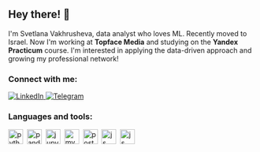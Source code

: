 ## Hey there! 👋
I'm Svetlana Vakhrusheva, data analyst who loves ML. Recently moved to Israel. Now I'm working at **Topface Media** and studying on the **Yandex Practicum** course. I'm interested in applying the data-driven approach and growing my professional network!

### Connect with me:
<div id="socials" align="left">
  <a href="linkedin-url">
    <img src="https://img.shields.io/badge/LinkedIn-blue?style=for-the-badge&logo=linkedin&logoColor=white" alt="LinkedIn"/>
  </a>
  <a href="telegram-url">
    <img src="https://img.shields.io/badge/Telegram-blue?style=for-the-badge&logo=telegram&logoColor=white" alt="Telegram"/>
  </a> 
</div>

### Languages and tools:
<img src="https://cdn.jsdelivr.net/gh/devicons/devicon/icons/python/python-original.svg" title="python" width="30"/>&nbsp;
<img src="https://cdn.jsdelivr.net/gh/devicons/devicon/icons/pandas/pandas-original.svg" title="pandas" width="30"/>&nbsp;
<img src="https://cdn.jsdelivr.net/gh/devicons/devicon/icons/jupyter/jupyter-original-wordmark.svg" title="jupyter" width="30"/>&nbsp;
<img src="https://cdn.jsdelivr.net/gh/devicons/devicon/icons/mysql/mysql-original.svg" title="mysql" width="30"/>&nbsp;
<img src="https://cdn.jsdelivr.net/gh/devicons/devicon/icons/postgresql/postgresql-original.svg" title="postgresql" width="30"/>&nbsp;
<img src="https://cdn.jsdelivr.net/gh/devicons/devicon/icons/javascript/javascript-original.svg" title="js" width="30"/>&nbsp;
<img src="https://cdn.jsdelivr.net/gh/devicons/devicon/icons/git/git-original.svg" title="js" width="30"/>&nbsp;
          
          
